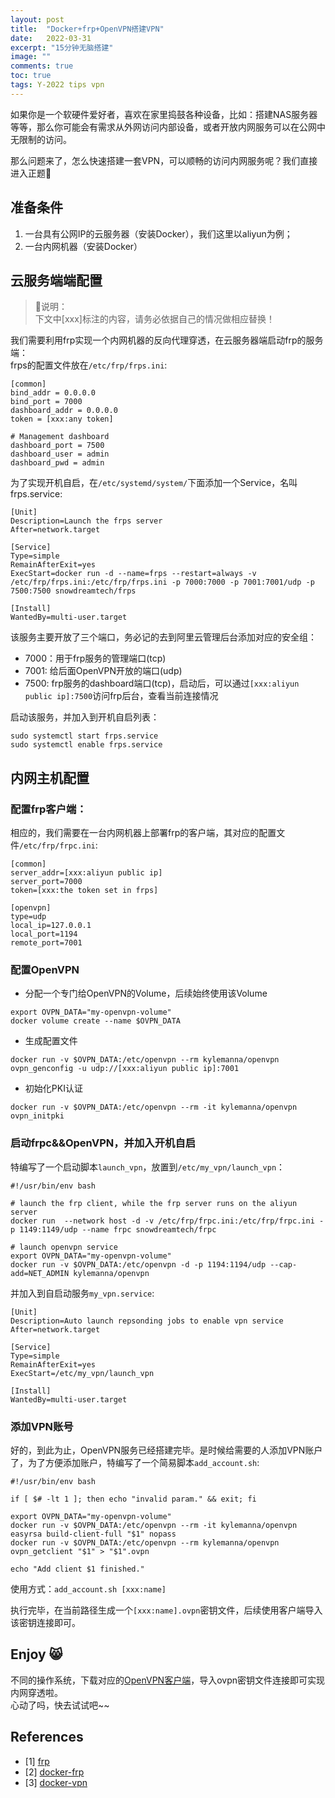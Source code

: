 ```yaml
---
layout: post
title:  "Docker+frp+OpenVPN搭建VPN"
date:   2022-03-31
excerpt: "15分钟无脑搭建"
image: ""
comments: true
toc: true
tags: Y-2022 tips vpn
---
```


如果你是一个软硬件爱好者，喜欢在家里捣鼓各种设备，比如：搭建NAS服务器等等，那么你可能会有需求从外网访问内部设备，或者开放内网服务可以在公网中无限制的访问。

那么问题来了，怎么快速搭建一套VPN，可以顺畅的访问内网服务呢？我们直接进入正题:runner:

## 准备条件

1. 一台具有公网IP的云服务器（安装Docker），我们这里以aliyun为例；
2. 一台内网机器（安装Docker）

## 云服务端端配置

> :bookmark:说明：<br>
> 下文中[xxx]标注的内容，请务必依据自己的情况做相应替换！

我们需要利用frp实现一个内网机器的反向代理穿透，在云服务器端启动frp的服务端：<br>
frps的配置文件放在`/etc/frp/frps.ini`:

```
[common]
bind_addr = 0.0.0.0
bind_port = 7000
dashboard_addr = 0.0.0.0
token = [xxx:any token]

# Management dashboard
dashboard_port = 7500
dashboard_user = admin
dashboard_pwd = admin

```

为了实现开机自启，在`/etc/systemd/system/`下面添加一个Service，名叫frps.service:

```
[Unit]
Description=Launch the frps server
After=network.target

[Service]
Type=simple
RemainAfterExit=yes
ExecStart=docker run -d --name=frps --restart=always -v /etc/frp/frps.ini:/etc/frp/frps.ini -p 7000:7000 -p 7001:7001/udp -p 7500:7500 snowdreamtech/frps

[Install]
WantedBy=multi-user.target
```
该服务主要开放了三个端口，务必记的去到阿里云管理后台添加对应的安全组：<br>
- 7000：用于frp服务的管理端口(tcp)
- 7001: 给后面OpenVPN开放的端口(udp)
- 7500: frp服务的dashboard端口(tcp)，启动后，可以通过`[xxx:aliyun public ip]:7500`访问frp后台，查看当前连接情况

启动该服务，并加入到开机自启列表：<br>
```
sudo systemctl start frps.service
sudo systemctl enable frps.service
```

## 内网主机配置

### 配置frp客户端：
相应的，我们需要在一台内网机器上部署frp的客户端，其对应的配置文件`/etc/frp/frpc.ini`:
```
[common]
server_addr=[xxx:aliyun public ip]
server_port=7000
token=[xxx:the token set in frps]

[openvpn]
type=udp
local_ip=127.0.0.1
local_port=1194
remote_port=7001
```
### 配置OpenVPN

- 分配一个专门给OpenVPN的Volume，后续始终使用该Volume<br>

```
export OVPN_DATA="my-openvpn-volume"
docker volume create --name $OVPN_DATA
```

- 生成配置文件<br>

```
docker run -v $OVPN_DATA:/etc/openvpn --rm kylemanna/openvpn ovpn_genconfig -u udp://[xxx:aliyun public ip]:7001
```

- 初始化PKI认证<br>

```
docker run -v $OVPN_DATA:/etc/openvpn --rm -it kylemanna/openvpn ovpn_initpki
```


### 启动frpc&&OpenVPN，并加入开机自启<br>

特编写了一个启动脚本`launch_vpn`，放置到`/etc/my_vpn/launch_vpn`：
```
#!/usr/bin/env bash

# launch the frp client, while the frp server runs on the aliyun server
docker run  --network host -d -v /etc/frp/frpc.ini:/etc/frp/frpc.ini -p 1149:1149/udp --name frpc snowdreamtech/frpc

# launch openvpn service
export OVPN_DATA="my-openvpn-volume"
docker run -v $OVPN_DATA:/etc/openvpn -d -p 1194:1194/udp --cap-add=NET_ADMIN kylemanna/openvpn
```

并加入到自启动服务`my_vpn.service`:
```
[Unit]
Description=Auto launch repsonding jobs to enable vpn service
After=network.target

[Service]
Type=simple
RemainAfterExit=yes
ExecStart=/etc/my_vpn/launch_vpn

[Install]
WantedBy=multi-user.target

```

### 添加VPN账号

好的，到此为止，OpenVPN服务已经搭建完毕。是时候给需要的人添加VPN账户了，为了方便添加账户，特编写了一个简易脚本`add_account.sh`: <br>
```
#!/usr/bin/env bash

if [ $# -lt 1 ]; then echo "invalid param." && exit; fi

export OVPN_DATA="my-openvpn-volume"
docker run -v $OVPN_DATA:/etc/openvpn --rm -it kylemanna/openvpn easyrsa build-client-full "$1" nopass
docker run -v $OVPN_DATA:/etc/openvpn --rm kylemanna/openvpn ovpn_getclient "$1" > "$1".ovpn

echo "Add client $1 finished."

```

使用方式：`add_account.sh [xxx:name]`<br>

执行完毕，在当前路径生成一个`[xxx:name].ovpn`密钥文件，后续使用客户端导入该密钥连接即可。

## Enjoy :smile_cat:

不同的操作系统，下载对应的[OpenVPN客户端](https://openvpn.net/community-downloads/)，导入ovpn密钥文件连接即可实现内网穿透啦。<br>
心动了吗，快去试试吧~~


## References

- [1] [frp](https://github.com/fatedier/frp)
- [2] [docker-frp](https://github.com/snowdreamtech/frp)
- [3] [docker-vpn](https://github.com/kylemanna/docker-openvpn)
